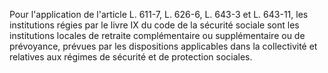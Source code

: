 Pour l'application de l'article L. 611-7, L. 626-6, L. 643-3 et L. 643-11, les institutions régies par le livre IX du code de la sécurité sociale sont les institutions locales de retraite complémentaire ou supplémentaire ou de prévoyance, prévues par les dispositions applicables dans la collectivité et relatives aux régimes de sécurité et de protection sociales.

